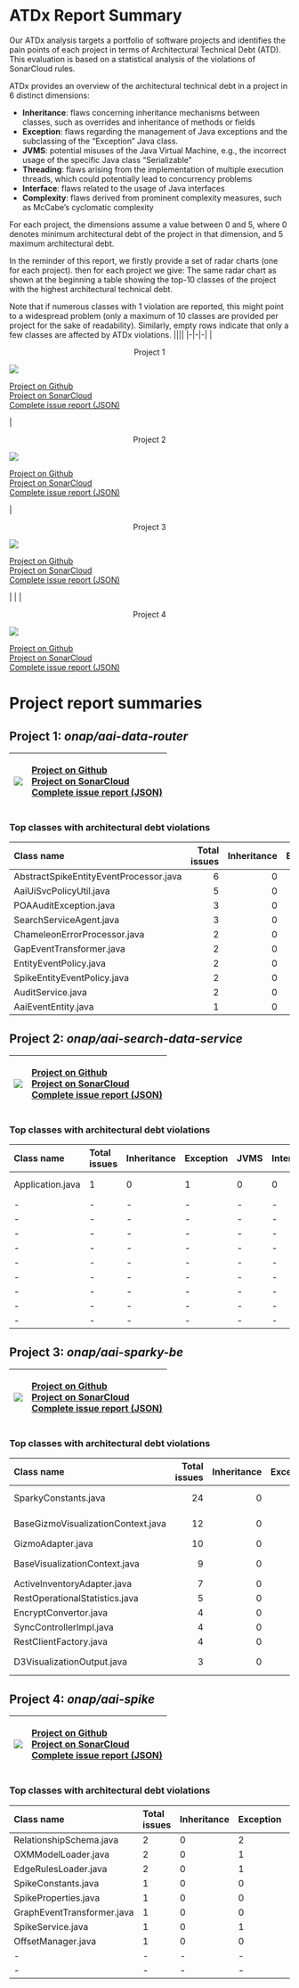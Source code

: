 # ATDx Report Summary
Our ATDx analysis targets a portfolio of software projects and identifies the pain points of each project in terms of Architectural Technical Debt (ATD). This evaluation is based on a statistical analysis of the violations of SonarCloud rules.

ATDx provides an overview of the architectural technical debt in a project  in 6 distinct dimensions:
* **Inheritance**: flaws concerning inheritance mechanisms between classes, such as overrides and inheritance of methods or fields
* **Exception**: flaws regarding the management of Java exceptions and the subclassing of the “Exception” Java class.
* **JVMS**: potential misuses of the Java Virtual Machine, e.g., the incorrect usage of the specific Java class “Serializable”
* **Threading**: flaws arising from the implementation of multiple execution threads, which could potentially lead to concurrency problems
* **Interface**: flaws related to the usage of Java interfaces
* **Complexity**: flaws derived from prominent complexity measures, such as McCabe’s cyclomatic complexity

For each project, the dimensions assume a value between 0 and 5, where 0 denotes minimum architectural debt of the project in that dimension, and 5 maximum architectural debt.

In the reminder of this report, we firstly provide a set of radar charts (one for each project). then for each project we give:
The same radar chart as shown at the beginning
 a table showing the top-10 classes of the project with the highest architectural technical debt.

Note that if numerous classes with 1 violation are reported, this might point to a widespread problem (only a maximum of 10 classes are provided per project for the sake of readability). Similarly, empty rows indicate that only a few classes are affected by ATDx violations.
||||
|-|-|-|
|<p align="center">Project 1</p><img src="https://github.com/robertoverdecchia/ATDx_report_sandbox/blob/master/plots/onap_aai-data-router.jpg"/> <p style="text-align:left">[Project on Github](https://github.com/onap/aai-data-router) <br> [Project on SonarCloud ](https://sonarcloud.io/dashboard?id=onap_aai-data-router) <br> [Complete issue report (JSON)](https://github.com/robertoverdecchia/ATDx_report_sandbox/blob/master/jsons/onap_aai-data-router.json)</p>|<p align="center">Project 2</p><img src="https://github.com/robertoverdecchia/ATDx_report_sandbox/blob/master/plots/onap_aai-search-data-service.jpg"/> <p style="text-align:left">[Project on Github](https://github.com/onap/aai-search-data-service) <br> [Project on SonarCloud ](https://sonarcloud.io/dashboard?id=onap_aai-search-data-service) <br> [Complete issue report (JSON)](https://github.com/robertoverdecchia/ATDx_report_sandbox/blob/master/jsons/onap_aai-search-data-service.json)</p>|<p align="center">Project 3</p><img src="https://github.com/robertoverdecchia/ATDx_report_sandbox/blob/master/plots/onap_aai-sparky-be.jpg"/> <p style="text-align:left">[Project on Github](https://github.com/onap/aai-sparky-be) <br> [Project on SonarCloud ](https://sonarcloud.io/dashboard?id=onap_aai-sparky-be) <br> [Complete issue report (JSON)](https://github.com/robertoverdecchia/ATDx_report_sandbox/blob/master/jsons/onap_aai-sparky-be.json)</p>
 | |
|<p align="center">Project 4</p><img src="https://github.com/robertoverdecchia/ATDx_report_sandbox/blob/master/plots/onap_aai-spike.jpg"/> <p style="text-align:left">[Project on Github](https://github.com/onap/aai-spike) <br> [Project on SonarCloud ](https://sonarcloud.io/dashboard?id=onap_aai-spike) <br> [Complete issue report (JSON)](https://github.com/robertoverdecchia/ATDx_report_sandbox/blob/master/jsons/onap_aai-spike.json)</p>
# Project report summaries
## Project 1: _onap/aai-data-router_
|<img src="https://github.com/robertoverdecchia/ATDx_report_sandbox/blob/master/plots/onap_aai-data-router.jpg"/>|<p style="text-align:left">[Project on Github](https://github.com/onap/aai-data-router) <br> [Project on SonarCloud ](https://sonarcloud.io/dashboard?id=onap_aai-data-router) <br> [Complete issue report (JSON)](https://github.com/robertoverdecchia/ATDx_report_sandbox/blob/master/jsons/onap_aai-data-router.json)</p>
|-|-|
### Top classes with architectural debt violations
| Class name                             |   Total issues |   Inheritance |   Exception |   JVMS |   Interface |   Threading |   Complexity | Fully qualified class name                                                          |
|:---------------------------------------|---------------:|--------------:|------------:|-------:|------------:|------------:|-------------:|:------------------------------------------------------------------------------------|
| AbstractSpikeEntityEventProcessor.java |              6 |             0 |           5 |      0 |           1 |           0 |            0 | src/main/java/org/onap/aai/datarouter/policy/AbstractSpikeEntityEventProcessor.java |
| AaiUiSvcPolicyUtil.java                |              5 |             0 |           4 |      0 |           1 |           0 |            0 | src/main/java/org/onap/aai/datarouter/util/AaiUiSvcPolicyUtil.java                  |
| POAAuditException.java                 |              3 |             0 |           3 |      0 |           0 |           0 |            0 | src/main/java/org/onap/aai/datarouter/exception/POAAuditException.java              |
| SearchServiceAgent.java                |              3 |             0 |           3 |      0 |           0 |           0 |            0 | src/main/java/org/onap/aai/datarouter/util/SearchServiceAgent.java                  |
| ChameleonErrorProcessor.java           |              2 |             0 |           2 |      0 |           0 |           0 |            0 | src/main/java/org/onap/aai/datarouter/query/ChameleonErrorProcessor.java            |
| GapEventTransformer.java               |              2 |             0 |           2 |      0 |           0 |           0 |            0 | src/main/java/org/onap/aai/datarouter/policy/GapEventTransformer.java               |
| EntityEventPolicy.java                 |              2 |             0 |           2 |      0 |           0 |           0 |            0 | src/main/java/org/onap/aai/datarouter/policy/EntityEventPolicy.java                 |
| SpikeEntityEventPolicy.java            |              2 |             0 |           2 |      0 |           0 |           0 |            0 | src/main/java/org/onap/aai/datarouter/policy/SpikeEntityEventPolicy.java            |
| AuditService.java                      |              2 |             0 |           2 |      0 |           0 |           0 |            0 | src/main/java/org/onap/aai/datarouter/service/AuditService.java                     |
| AaiEventEntity.java                    |              1 |             0 |           1 |      0 |           0 |           0 |            0 | src/main/java/org/onap/aai/datarouter/entity/AaiEventEntity.java                    |

## Project 2: _onap/aai-search-data-service_
|<img src="https://github.com/robertoverdecchia/ATDx_report_sandbox/blob/master/plots/onap_aai-search-data-service.jpg"/>|<p style="text-align:left">[Project on Github](https://github.com/onap/aai-search-data-service) <br> [Project on SonarCloud ](https://sonarcloud.io/dashboard?id=onap_aai-search-data-service) <br> [Complete issue report (JSON)](https://github.com/robertoverdecchia/ATDx_report_sandbox/blob/master/jsons/onap_aai-search-data-service.json)</p>
|-|-|
### Top classes with architectural debt violations
| Class name       | Total issues   | Inheritance   | Exception   | JVMS   | Interface   | Threading   | Complexity   | Fully qualified class name                                             |
|:-----------------|:---------------|:--------------|:------------|:-------|:------------|:------------|:-------------|:-----------------------------------------------------------------------|
| Application.java | 1              | 0             | 1           | 0      | 0           | 0           | 0            | search-data-service-app/src/main/java/org/onap/aai/sa/Application.java |
| -                | -              | -             | -           | -      | -           | -           | -            | -                                                                      |
| -                | -              | -             | -           | -      | -           | -           | -            | -                                                                      |
| -                | -              | -             | -           | -      | -           | -           | -            | -                                                                      |
| -                | -              | -             | -           | -      | -           | -           | -            | -                                                                      |
| -                | -              | -             | -           | -      | -           | -           | -            | -                                                                      |
| -                | -              | -             | -           | -      | -           | -           | -            | -                                                                      |
| -                | -              | -             | -           | -      | -           | -           | -            | -                                                                      |
| -                | -              | -             | -           | -      | -           | -           | -            | -                                                                      |
| -                | -              | -             | -           | -      | -           | -           | -            | -                                                                      |

## Project 3: _onap/aai-sparky-be_
|<img src="https://github.com/robertoverdecchia/ATDx_report_sandbox/blob/master/plots/onap_aai-sparky-be.jpg"/>|<p style="text-align:left">[Project on Github](https://github.com/onap/aai-sparky-be) <br> [Project on SonarCloud ](https://sonarcloud.io/dashboard?id=onap_aai-sparky-be) <br> [Complete issue report (JSON)](https://github.com/robertoverdecchia/ATDx_report_sandbox/blob/master/jsons/onap_aai-sparky-be.json)</p>
|-|-|
### Top classes with architectural debt violations
| Class name                         |   Total issues |   Inheritance |   Exception |   JVMS |   Interface |   Threading |   Complexity | Fully qualified class name                                                                                        |
|:-----------------------------------|---------------:|--------------:|------------:|-------:|------------:|------------:|-------------:|:------------------------------------------------------------------------------------------------------------------|
| SparkyConstants.java               |             24 |             0 |           0 |      0 |          24 |           0 |            0 | sparkybe-onap-service/src/main/java/org/onap/aai/sparky/viewandinspect/config/SparkyConstants.java                |
| BaseGizmoVisualizationContext.java |             12 |             0 |           1 |      0 |           0 |           0 |           11 | sparkybe-onap-service/src/main/java/org/onap/aai/sparky/viewandinspect/context/BaseGizmoVisualizationContext.java |
| GizmoAdapter.java                  |             10 |             0 |           8 |      0 |           0 |           0 |            2 | sparkybe-onap-service/src/main/java/org/onap/aai/sparky/dal/GizmoAdapter.java                                     |
| BaseVisualizationContext.java      |              9 |             0 |           1 |      0 |           0 |           0 |            8 | sparkybe-onap-service/src/main/java/org/onap/aai/sparky/viewandinspect/context/BaseVisualizationContext.java      |
| ActiveInventoryAdapter.java        |              7 |             0 |           5 |      0 |           0 |           0 |            2 | sparkybe-onap-service/src/main/java/org/onap/aai/sparky/dal/ActiveInventoryAdapter.java                           |
| RestOperationalStatistics.java     |              5 |             0 |           0 |      0 |           0 |           0 |            5 | sparkybe-onap-service/src/main/java/org/onap/aai/sparky/dal/rest/RestOperationalStatistics.java                   |
| EncryptConvertor.java              |              4 |             0 |           3 |      0 |           1 |           0 |            0 | sparkybe-onap-service/src/main/java/org/onap/aai/sparky/util/EncryptConvertor.java                                |
| SyncControllerImpl.java            |              4 |             0 |           2 |      0 |           0 |           0 |            2 | sparkybe-onap-service/src/main/java/org/onap/aai/sparky/sync/SyncControllerImpl.java                              |
| RestClientFactory.java             |              4 |             0 |           0 |      0 |           1 |           0 |            3 | sparkybe-onap-service/src/main/java/org/onap/aai/sparky/dal/rest/RestClientFactory.java                           |
| D3VisualizationOutput.java         |              3 |             0 |           0 |      0 |           3 |           0 |            0 | sparkybe-onap-service/src/main/java/org/onap/aai/sparky/viewandinspect/entity/D3VisualizationOutput.java          |

## Project 4: _onap/aai-spike_
|<img src="https://github.com/robertoverdecchia/ATDx_report_sandbox/blob/master/plots/onap_aai-spike.jpg"/>|<p style="text-align:left">[Project on Github](https://github.com/onap/aai-spike) <br> [Project on SonarCloud ](https://sonarcloud.io/dashboard?id=onap_aai-spike) <br> [Complete issue report (JSON)](https://github.com/robertoverdecchia/ATDx_report_sandbox/blob/master/jsons/onap_aai-spike.json)</p>
|-|-|
### Top classes with architectural debt violations
| Class name                 | Total issues   | Inheritance   | Exception   | JVMS   | Interface   | Threading   | Complexity   | Fully qualified class name                                         |
|:---------------------------|:---------------|:--------------|:------------|:-------|:------------|:------------|:-------------|:-------------------------------------------------------------------|
| RelationshipSchema.java    | 2              | 0             | 2           | 0      | 0           | 0           | 0            | src/main/java/org/onap/aai/spike/schema/RelationshipSchema.java    |
| OXMModelLoader.java        | 2              | 0             | 1           | 0      | 1           | 0           | 0            | src/main/java/org/onap/aai/spike/schema/OXMModelLoader.java        |
| EdgeRulesLoader.java       | 2              | 0             | 1           | 0      | 1           | 0           | 0            | src/main/java/org/onap/aai/spike/schema/EdgeRulesLoader.java       |
| SpikeConstants.java        | 1              | 0             | 0           | 0      | 1           | 0           | 0            | src/main/java/org/onap/aai/spike/util/SpikeConstants.java          |
| SpikeProperties.java       | 1              | 0             | 0           | 0      | 1           | 0           | 0            | src/main/java/org/onap/aai/spike/util/SpikeProperties.java         |
| GraphEventTransformer.java | 1              | 0             | 0           | 0      | 1           | 0           | 0            | src/main/java/org/onap/aai/spike/schema/GraphEventTransformer.java |
| SpikeService.java          | 1              | 0             | 1           | 0      | 0           | 0           | 0            | src/main/java/org/onap/aai/spike/service/SpikeService.java         |
| OffsetManager.java         | 1              | 0             | 0           | 0      | 1           | 0           | 0            | src/main/java/org/onap/aai/spike/event/incoming/OffsetManager.java |
| -                          | -              | -             | -           | -      | -           | -           | -            | -                                                                  |
| -                          | -              | -             | -           | -      | -           | -           | -            | -                                                                  |

